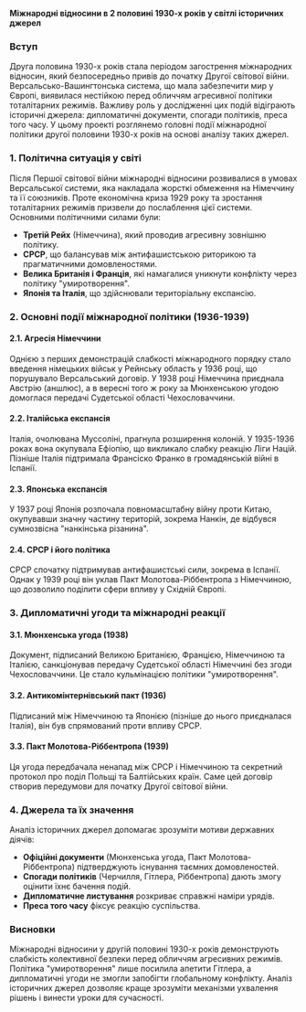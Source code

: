 **Міжнародні відносини в 2 половині 1930-х років у світлі історичних джерел**

### Вступ
Друга половина 1930-х років стала періодом загострення міжнародних відносин, який безпосередньо привів до початку Другої світової війни. Версальсько-Вашингтонська система, що мала забезпечити мир у Європі, виявилася нестійкою перед обличчям агресивної політики тоталітарних режимів. Важливу роль у дослідженні цих подій відіграють історичні джерела: дипломатичні документи, спогади політиків, преса того часу. У цьому проекті розглянемо головні події міжнародної політики другої половини 1930-х років на основі аналізу таких джерел.

### 1. Політична ситуація у світі
Після Першої світової війни міжнародні відносини розвивалися в умовах Версальської системи, яка накладала жорсткі обмеження на Німеччину та її союзників. Проте економічна криза 1929 року та зростання тоталітарних режимів призвели до послаблення цієї системи. Основними політичними силами були:
- **Третій Рейх** (Німеччина), який проводив агресивну зовнішню політику.
- **СРСР**, що балансував між антифашистською риторикою та прагматичними домовленостями.
- **Велика Британія і Франція**, які намагалися уникнути конфлікту через політику "умиротворення".
- **Японія та Італія**, що здійснювали територіальну експансію.

### 2. Основні події міжнародної політики (1936-1939)
#### 2.1. Агресія Німеччини
Однією з перших демонстрацій слабкості міжнародного порядку стало введення німецьких військ у Рейнську область у 1936 році, що порушувало Версальський договір. У 1938 році Німеччина приєднала Австрію (аншлюс), а в вересні того ж року за Мюнхенською угодою домоглася передачі Судетської області Чехословаччини.

#### 2.2. Італійська експансія
Італія, очолювана Муссоліні, прагнула розширення колоній. У 1935-1936 роках вона окупувала Ефіопію, що викликало слабку реакцію Ліги Націй. Пізніше Італія підтримала Франсіско Франко в громадянській війні в Іспанії.

#### 2.3. Японська експансія
У 1937 році Японія розпочала повномасштабну війну проти Китаю, окупувавши значну частину територій, зокрема Нанкін, де відбувся сумнозвісна "нанкінська різанина".

#### 2.4. СРСР і його політика
СРСР спочатку підтримував антифашистські сили, зокрема в Іспанії. Однак у 1939 році він уклав Пакт Молотова-Ріббентропа з Німеччиною, що дозволило поділити сфери впливу у Східній Європі.

### 3. Дипломатичні угоди та міжнародні реакції
#### 3.1. Мюнхенська угода (1938)
Документ, підписаний Великою Британією, Францією, Німеччиною та Італією, санкціонував передачу Судетської області Німеччині без згоди Чехословаччини. Це стало кульмінацією політики "умиротворення".

#### 3.2. Антикомінтернівський пакт (1936)
Підписаний між Німеччиною та Японією (пізніше до нього приєдналася Італія), він був спрямований проти впливу СРСР.

#### 3.3. Пакт Молотова-Ріббентропа (1939)
Ця угода передбачала ненапад між СРСР і Німеччиною та секретний протокол про поділ Польщі та Балтійських країн. Саме цей договір створив передумови для початку Другої світової війни.

### 4. Джерела та їх значення
Аналіз історичних джерел допомагає зрозуміти мотиви державних діячів:
- **Офіційні документи** (Мюнхенська угода, Пакт Молотова-Ріббентропа) підтверджують існування таємних домовленостей.
- **Спогади політиків** (Черчилля, Гітлера, Ріббентропа) дають змогу оцінити їхнє бачення подій.
- **Дипломатичне листування** розкриває справжні наміри урядів.
- **Преса того часу** фіксує реакцію суспільства.

### Висновки
Міжнародні відносини у другій половині 1930-х років демонструють слабкість колективної безпеки перед обличчям агресивних режимів. Політика "умиротворення" лише посилила апетити Гітлера, а дипломатичні угоди не змогли запобігти глобальному конфлікту. Аналіз історичних джерел дозволяє краще зрозуміти механізми ухвалення рішень і винести уроки для сучасності.

